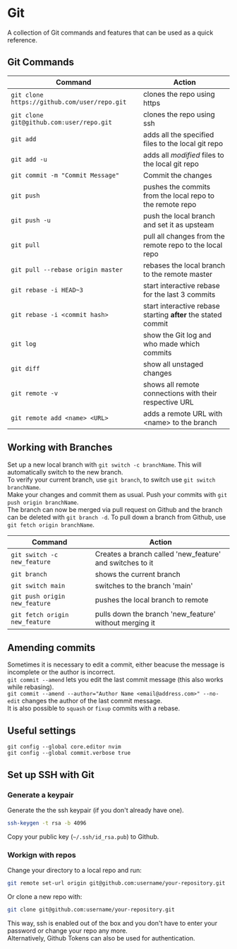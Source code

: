 # Git
A collection of Git commands and features that can be used as a quick reference.

## Git Commands

Command | Action
--- | ---
`git clone https://github.com/user/repo.git` | clones the repo using https
`git clone git@github.com:user/repo.git` | clones the repo using ssh
`git add` | adds all the specified files to the local git repo
`git add -u` | adds all _modified_ files to the local git repo
`git commit -m "Commit Message"` | Commit the changes
`git push` | pushes the commits from the local repo to the remote repo
`git push -u` | push the local branch and set it as upsteam
`git pull` | pull all changes from the remote repo to the local repo
`git pull --rebase origin master` | rebases the local branch to the remote master
`git rebase -i HEAD~3` | start interactive rebase for the last 3 commits
`git rebase -i <commit hash>` | start interactive rebase starting __after__ the stated commit
`git log` | show the Git log and who made which commits
`git diff` | show all unstaged changes
`git remote -v` | shows all remote connections with their respective URL
`git remote add <name> <URL>` | adds a remote URL with \<name> to the branch

## Working with Branches

Set up a new local branch with `git switch -c branchName`. This will automatically switch to the new branch.  
To verify your current branch, use `git branch`, to switch use `git switch branchName`.  
Make your changes and commit them as usual. Push your commits with `git push origin branchName`.  
The branch can now be merged via pull request on Github and the branch can be deleted with `git branch -d`.
To pull down a branch from Github, use `git fetch origin branchName`.

Command | Action
--- | ---
`git switch -c new_feature` | Creates a branch called 'new_feature' and switches to it
`git branch` | shows the current branch
`git switch main` | switches to the branch 'main'
`git push origin new_feature` | pushes the local branch to remote
`git fetch origin new_feature` | pulls down the branch 'new_feature' without merging it

## Amending commits
Sometimes it is necessary to edit a commit, either beacuse the message is incomplete or the author is incorrect.  
`git commit --amend` lets you edit the last commit message (this also works while rebasing).  
`git commit --amend --author="Author Name <email@address.com>" --no-edit` changes the author of the last commit message.  
It is also possible to `squash` or `fixup` commits with a rebase.

## Useful settings

`git config --global core.editor nvim`  
`git config --global commit.verbose true`

## Set up SSH with Git

### Generate a keypair
Generate the the ssh keypair (if you don't already have one).

```sh
ssh-keygen -t rsa -b 4096
```

Copy your public key (`~/.ssh/id_rsa.pub`) to Github.

### Workign with repos
Change your directory to a local repo and run:

```sh
git remote set-url origin git@github.com:username/your-repository.git
```

Or clone a new repo with:
```sh
git clone git@github.com:username/your-repository.git
```

This way, ssh is enabled out of the box and you don't have to enter your password or change your repo any more.  
Alternatively, Github Tokens can also be used for authentication.
